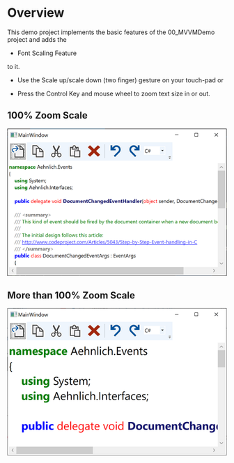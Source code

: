 
# Overview

This demo project implements the basic features of the 00_MVVMDemo project and adds the

- Font Scaling Feature

to it.

- Use the Scale up/scale down (two finger) gesture on your touch-pad
  or 

- Press the Control Key and mouse wheel to zoom text size in or out.

## 100% Zoom Scale
![](screenshot.png)

## More than 100% Zoom Scale
![](screenshot1.png)